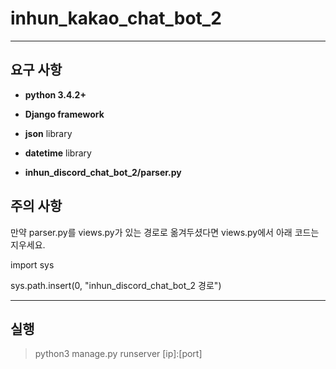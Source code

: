 inhun_kakao_chat_bot_2
============

- - -

요구 사항
-------------

- __python 3.4.2+__
- __Django framework__
- __json__ library
- __datetime__ library

- __inhun_discord_chat_bot_2/parser.py__


주의 사항
-------------

만약 parser.py를 views.py가 있는 경로로 옮겨두셨다면 views.py에서 아래 코드는 지우세요.

import sys

sys.path.insert(0, "inhun_discord_chat_bot_2 경로")

- - -

실행
-------
> python3 manage.py runserver [ip]:[port]
